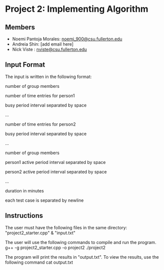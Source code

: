 # Project 2: Implementing Algorithm

## Members
- Noemi Pantoja Morales: noemi_900@csu.fullerton.edu
- Andreia Shin: [add email here]
- Nick Viste : nviste@csu.fullerton.edu

## Input Format
The input is written in the following format:

number of group members 

number of time entries for person1

busy period interval separated by space

...

number of time entries for person2

busy period interval separated by space

...

number of group members

person1 active period interval separated by space

person2 active period interval separated by space

...

duration in minutes

each test case is separated by newline

## Instructions
The user must have the following files in the same directory: "project2_starter.cpp" & "input.txt"

The user will use the following commands to compile and run the program.
g++ -g project2_starter.cpp -o project2
./project2

The program will print the results in "output.txt". To view the results, use the following command
cat output.txt


